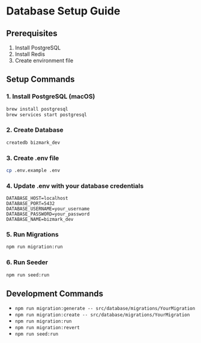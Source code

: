 # Database Setup Guide

## Prerequisites
1. Install PostgreSQL
2. Install Redis
3. Create environment file

## Setup Commands

### 1. Install PostgreSQL (macOS)
```bash
brew install postgresql
brew services start postgresql
```

### 2. Create Database
```bash
createdb bizmark_dev
```

### 3. Create .env file
```bash
cp .env.example .env
```

### 4. Update .env with your database credentials
```
DATABASE_HOST=localhost
DATABASE_PORT=5432
DATABASE_USERNAME=your_username
DATABASE_PASSWORD=your_password
DATABASE_NAME=bizmark_dev
```

### 5. Run Migrations
```bash
npm run migration:run
```

### 6. Run Seeder
```bash
npm run seed:run
```

## Development Commands
- `npm run migration:generate -- src/database/migrations/YourMigration`
- `npm run migration:create -- src/database/migrations/YourMigration`
- `npm run migration:run`
- `npm run migration:revert`
- `npm run seed:run`
